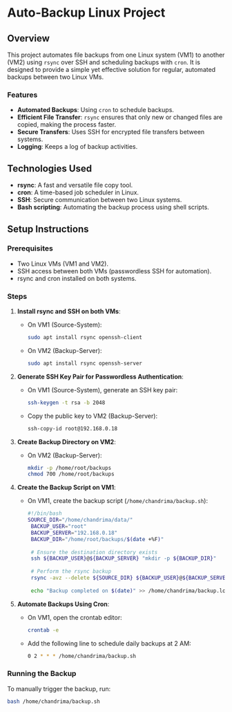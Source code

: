 # Auto-Backup Linux Project

## Overview

This project automates file backups from one Linux system (VM1) to another (VM2) using `rsync` over SSH and scheduling backups with `cron`. It is designed to provide a simple yet effective solution for regular, automated backups between two Linux VMs.

### Features
- **Automated Backups**: Using `cron` to schedule backups.
- **Efficient File Transfer**: `rsync` ensures that only new or changed files are copied, making the process faster.
- **Secure Transfers**: Uses SSH for encrypted file transfers between systems.
- **Logging**: Keeps a log of backup activities.

## Technologies Used

- **rsync**: A fast and versatile file copy tool.
- **cron**: A time-based job scheduler in Linux.
- **SSH**: Secure communication between two Linux systems.
- **Bash scripting**: Automating the backup process using shell scripts.

## Setup Instructions

### Prerequisites
- Two Linux VMs (VM1 and VM2).
- SSH access between both VMs (passwordless SSH for automation).
- rsync and cron installed on both systems.

### Steps

1. **Install rsync and SSH on both VMs**:
   - On VM1 (Source-System):
     ```bash
     sudo apt install rsync openssh-client
     ```
   - On VM2 (Backup-Server):
     ```bash
     sudo apt install rsync openssh-server
     ```

2. **Generate SSH Key Pair for Passwordless Authentication**:
   - On VM1 (Source-System), generate an SSH key pair:
     ```bash
     ssh-keygen -t rsa -b 2048
     ```
   - Copy the public key to VM2 (Backup-Server):
     ```bash
     ssh-copy-id root@192.168.0.18
     ```

3. **Create Backup Directory on VM2**:
   - On VM2 (Backup-Server):
     ```bash
     mkdir -p /home/root/backups
     chmod 700 /home/root/backups
     ```

4. **Create the Backup Script on VM1**:
   - On VM1, create the backup script (`/home/chandrima/backup.sh`):
     ```bash
     #!/bin/bash
     SOURCE_DIR="/home/chandrima/data/"
      BACKUP_USER="root"
      BACKUP_SERVER="192.168.0.18"
      BACKUP_DIR="/home/root/backups/$(date +%F)"
      
      # Ensure the destination directory exists
      ssh ${BACKUP_USER}@${BACKUP_SERVER} "mkdir -p ${BACKUP_DIR}"
      
      # Perform the rsync backup
      rsync -avz --delete ${SOURCE_DIR} ${BACKUP_USER}@${BACKUP_SERVER}:${BACKUP_DIR}
      
      echo "Backup completed on $(date)" >> /home/chandrima/backup.log

     ```

5. **Automate Backups Using Cron**:
   - On VM1, open the crontab editor:
     ```bash
     crontab -e
     ```
   - Add the following line to schedule daily backups at 2 AM:
     ```bash
     0 2 * * * /home/chandrima/backup.sh
     ```

### Running the Backup

To manually trigger the backup, run:
```bash
bash /home/chandrima/backup.sh

